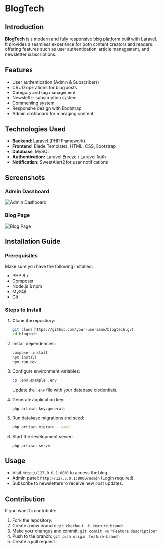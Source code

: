 # BlogTech

## Introduction

**BlogTech** is a modern and fully responsive blog platform built with Laravel. It provides a seamless experience for both content creators and readers, offering features such as user authentication, article management, and newsletter subscriptions.

## Features

-   User authentication (Admin & Subscribers)
-   CRUD operations for blog posts
-   Category and tag management
-   Newsletter subscription system
-   Commenting system
-   Responsive design with Bootstrap
-   Admin dashboard for managing content

## Technologies Used

-   **Backend:** Laravel (PHP Framework)
-   **Frontend:** Blade Templates, HTML, CSS, Bootstrap
-   **Database:** MySQL
-   **Authentication:** Laravel Breeze / Laravel Auth
-   **Notification:** SweetAlert2 for user notifications

## Screenshots

### Admin Dashboard

![Admin Dashboard]()

### Blog Page

![Blog Page](/images-ss/blogpage1.png)

## Installation Guide

### Prerequisites

Make sure you have the following installed:

-   PHP 8.x
-   Composer
-   Node.js & npm
-   MySQL
-   Git

### Steps to Install

1. Clone the repository:

    ```sh
    git clone https://github.com/your-username/blogtech.git
    cd blogtech
    ```

2. Install dependencies:

    ```sh
    composer install
    npm install
    npm run dev
    ```

3. Configure environment variables:

    ```sh
    cp .env.example .env
    ```

    Update the `.env` file with your database credentials.

4. Generate application key:

    ```sh
    php artisan key:generate
    ```

5. Run database migrations and seed:

    ```sh
    php artisan migrate --seed
    ```

6. Start the development server:
    ```sh
    php artisan serve
    ```

## Usage

-   Visit `http://127.0.0.1:8000` to access the blog.
-   Admin panel: `http://127.0.0.1:8000/admin` (Login required).
-   Subscribe to newsletters to receive new post updates.

## Contribution

If you want to contribute:

1. Fork the repository.
2. Create a new branch: `git checkout -b feature-branch`
3. Make your changes and commit: `git commit -m "Feature description"`
4. Push to the branch: `git push origin feature-branch`
5. Create a pull request.
